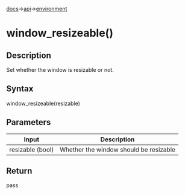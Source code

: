 [docs](/docs/)→[api](/docs/api)→[environment](/docs/api/environment/)

# window_resizeable()

## Description

Set whether the window is resizable or not.

## Syntax

window_resizeable(resizable)

## Parameters

| Input | Description |
|-------|-------------|
| resizable (bool) | Whether the window should be resizable |

## Return

pass